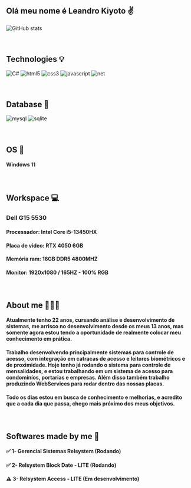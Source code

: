 ## Olá meu nome é Leandro Kiyoto ✌️

![GitHub stats](https://github-readme-stats.vercel.app/api?username=LeandroKiyoto01&show_icons=true&theme=radical)

<div style="display: inline_block">
<p>ㅤ</p>
</div>

## Technologies 💡

<div style="display: inline_block">
    <img alt="C#" src="https://img.shields.io/badge/C%23-239120?style=for-the-badge&logo=csharp&logoColor=white" />
    <img alt="html5" src="https://img.shields.io/badge/HTML5-E34F26?style=for-the-badge&logo=html5&logoColor=white" />
    <img alt="css3" src="https://img.shields.io/badge/CSS3-1572B6?style=for-the-badge&logo=css3&logoColor=white" />
    <img alt="javascript" src="https://img.shields.io/badge/JavaScript-F7DF1E?style=for-the-badge&logo=javascript&logoColor=black" />
    <img alt="net" src="https://img.shields.io/badge/.NET-5C2D91?style=for-the-badge&logo=.net&logoColor=white" />
</div>

<div style="display: inline_block">
<p>ㅤ</p>
</div>

## Database 📂
<div style="display: inline_block">
    <img alt="mysql" src="https://img.shields.io/badge/MySQL-005C84?style=for-the-badge&logo=mysql&logoColor=white" />
    <img alt="sqlite" src="https://img.shields.io/badge/SQLite-07405E?style=for-the-badge&logo=sqlite&logoColor=white" />
</div>

<div style="display: inline_block">
<p>ㅤ</p>
</div>

## OS 📀
<div style="display: inline_block">
    <h4>Windows 11</h4>
</div>

<div style="display: inline_block">
<p>ㅤ</p>
</div>

## Workspace 💻

<div style="display: inline_block">
    <h3>Dell G15 5530</h3>
    <h4>Processador: Intel Core i5-13450HX</h4>
    <h4>Placa de video: RTX 4050 6GB</h4>
    <h4>Memória ram: 16GB DDR5 4800MHZ</h4>
    <h4>Monitor: 1920x1080 / 165HZ - 100% RGB</h4>
</div>

<div style="display: inline_block">
<p>ㅤ</p>
</div>

## About me 🧑🏼‍💻

#### Atualmente tenho 22 anos, cursando análise e desenvolvimento de sistemas, me arrisco no desenvolvimento desde os meus 13 anos, mas somente agora estou tendo a oportunidade de realmente colocar meu conhecimento em prática.
#### Trabalho desenvolvendo principalmente sistemas para controle de acesso, com integração em catracas de acesso e leitores biométricos e de proximidade. Hoje tenho já rodando o sistema para controle de mensalidades, e estou trabalhando em um sistema de acesso para condominíos, portarias e empresas. Além disso também trabalho produzindo WebServices para rodar dentro das nossas placas.

#### Todo os dias estou em busca de conhecimento e melhorias, e acredito que a cada dia que passa, chego mais próximo dos meus objetivos.

<div style="display: inline_block">
<p>ㅤ</p>
</div>

## Softwares made by me 💸
#### ✅ 1- Gerencial Sistemas Relsystem (Rodando)
#### ✅ 2- Relsystem Block Date - LITE (Rodando)
#### ⚠️ 3- Relsystem Access - LITE (Em desenvolvimento)
